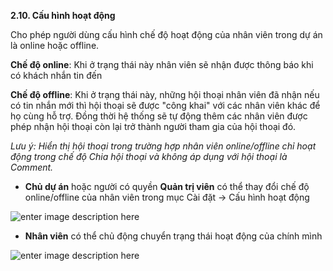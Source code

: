 **2.10. Cấu hình hoạt động**

Cho phép người dùng cấu hình chế độ hoạt động của nhân viên trong dự án là online hoặc offline.

**Chế độ online**: Khi ở trạng thái này nhân viên sẽ nhận được thông báo khi có khách nhắn tin đến

**Chế độ offline**: Khi ở trạng thái này, những hội thoại nhân viên đã nhận nếu có tin nhắn mới thì hội thoại sẽ được "công khai" với các nhân viên khác để họ cùng hỗ trợ. Đồng thời hệ thống sẽ tự động thêm các nhân viên được phép nhận hội thoại còn lại trở thành người tham gia của hội thoại đó.

*Lưu ý: Hiển thị hội thoại trong trường hợp nhân viên online/offline chỉ hoạt động trong chế độ Chia hội thoại và không áp dụng với hội thoại là Comment.* 

- **Chủ dự án** hoặc người có quyền **Quản trị viên** có thể thay đổi chế độ online/offline của nhân viên trong mục Cài đặt -> Cấu hình hoạt động

![enter image description here](https://chatbizfly.mediacdn.vn/2023/01/03/chatbot/img_98jpg1672718156.jpg)

- **Nhân viên** có thể chủ động chuyển trạng thái hoạt động của chính mình 

![enter image description here](https://chatbizfly.mediacdn.vn/2023/01/03/chatbot/img_99jpg1672719110.jpg)






